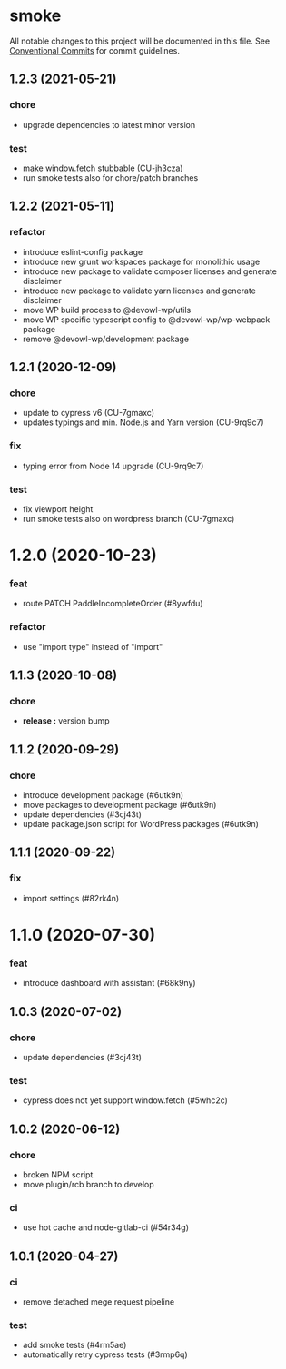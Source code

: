 # smoke

All notable changes to this project will be documented in this file.
See [Conventional Commits](https://conventionalcommits.org) for commit guidelines.

## 1.2.3 (2021-05-21)


### chore

* upgrade dependencies to latest minor version


### test

* make window.fetch stubbable (CU-jh3cza)
* run smoke tests also for chore/patch branches





## 1.2.2 (2021-05-11)


### refactor

* introduce eslint-config package
* introduce new grunt workspaces package for monolithic usage
* introduce new package to validate composer licenses and generate disclaimer
* introduce new package to validate yarn licenses and generate disclaimer
* move WP build process to @devowl-wp/utils
* move WP specific typescript config to @devowl-wp/wp-webpack package
* remove @devowl-wp/development package





## 1.2.1 (2020-12-09)


### chore

* update to cypress v6 (CU-7gmaxc)
* updates typings and min. Node.js and Yarn version (CU-9rq9c7)


### fix

* typing error from Node 14 upgrade (CU-9rq9c7)


### test

* fix viewport height
* run smoke tests also on wordpress branch (CU-7gmaxc)





# 1.2.0 (2020-10-23)


### feat

* route PATCH PaddleIncompleteOrder (#8ywfdu)


### refactor

* use "import type" instead of "import"





## 1.1.3 (2020-10-08)


### chore

* **release :** version bump





## 1.1.2 (2020-09-29)


### chore

* introduce development package (#6utk9n)
* move packages to development package (#6utk9n)
* update dependencies (#3cj43t)
* update package.json script for WordPress packages (#6utk9n)





## 1.1.1 (2020-09-22)


### fix

* import settings (#82rk4n)





# 1.1.0 (2020-07-30)


### feat

* introduce dashboard with assistant (#68k9ny)





## 1.0.3 (2020-07-02)


### chore

* update dependencies (#3cj43t)


### test

* cypress does not yet support window.fetch (#5whc2c)





## 1.0.2 (2020-06-12)


### chore

* broken NPM script
* move plugin/rcb branch to develop


### ci

* use hot cache and node-gitlab-ci (#54r34g)





## 1.0.1 (2020-04-27)


### ci

* remove detached mege request pipeline


### test

* add smoke tests (#4rm5ae)
* automatically retry cypress tests (#3rmp6q)
